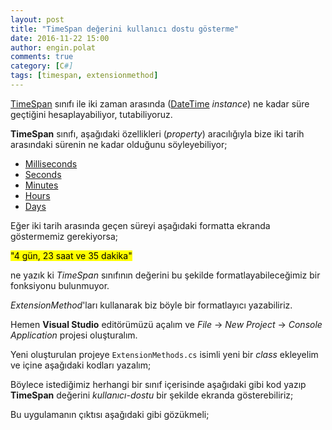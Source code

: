 ```yaml
---
layout: post
title: "TimeSpan değerini kullanıcı dostu gösterme"
date: 2016-11-22 15:00
author: engin.polat
comments: true
category: [C#]
tags: [timespan, extensionmethod]
---
```

<a href="https://msdn.microsoft.com/library/system.timespan" title="TimeSpan struct" target="_blank" rel="noopener">TimeSpan</a> sınıfı ile iki zaman arasında (<a href="https://msdn.microsoft.com/library/system.datetime" target="_blank" rel="noopener">DateTime</a> *instance*) ne kadar süre geçtiğini hesaplayabiliyor, tutabiliyoruz.

**TimeSpan** sınıfı, aşağıdaki özellikleri (*property*) aracılığıyla bize iki tarih arasındaki sürenin ne kadar olduğunu söyleyebiliyor;

<ul>
    <li><a target="_blank" rel="noopener" href="https://msdn.microsoft.com/library/system.timespan/milliseconds">Milliseconds</a></li>
    <li><a target="_blank" rel="noopener" href="https://msdn.microsoft.com/library/system.timespan/seconds">Seconds</a></li>
    <li><a target="_blank" rel="noopener" href="https://msdn.microsoft.com/library/system.timespan/minutes">Minutes</a></li>
    <li><a target="_blank" rel="noopener" href="https://msdn.microsoft.com/library/system.timespan/hours">Hours</a></li>
    <li><a target="_blank" rel="noopener" href="https://msdn.microsoft.com/library/system.timespan/days">Days</a></li>
</ul>

Eğer iki tarih arasında geçen süreyi aşağıdaki formatta ekranda göstermemiz gerekiyorsa;

<mark>"4 gün, 23 saat ve 35 dakika"</mark>

ne yazık ki *TimeSpan* sınıfının değerini bu şekilde formatlayabileceğimiz bir fonksiyonu bulunmuyor.

*ExtensionMethod*'ları kullanarak biz böyle bir formatlayıcı yazabiliriz.

Hemen **Visual Studio** editörümüzü açalım ve *File* &rarr; *New Project* &rarr; *Console Application* projesi oluşturalım.

Yeni oluşturulan projeye <code>ExtensionMethods.cs</code> isimli yeni bir *class* ekleyelim ve içine aşağıdaki kodları yazalım;

<script src="https://gist.github.com/polatengin/b520219ca899ff34491ab735d19bbada.js?file=ExtensionMethods.cs"></script>

Böylece istediğimiz herhangi bir sınıf içerisinde aşağıdaki gibi kod yazıp **TimeSpan** değerini *kullanıcı-dostu* bir şekilde ekranda gösterebiliriz;

<script src="https://gist.github.com/polatengin/b520219ca899ff34491ab735d19bbada.js?file=Program.cs"></script>

Bu uygulamanın çıktısı aşağıdaki gibi gözükmeli;

<img class="lazy img-responsive" data-src="/assets/uploads/2016/11/TimeSpanToUserFriendlyString.png" />
